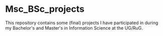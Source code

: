 # Msc_BSc_projects
This repository contains some (final) projects I have participated in during my Bachelor's and Master's in Information Science at the UG/RuG.
